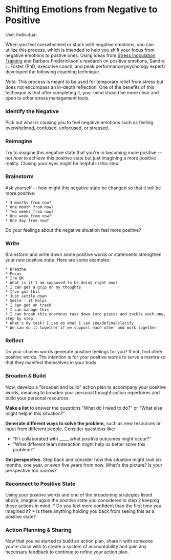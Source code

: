 # Shifting Emotions from Negative to Positive  
Use: Individual

When you feel overwhelmed or stuck with negative emotions, you can utilize this process, which is intended to help you shift your focus from negative emotions to postive ones. Using ideas from [Stress Inoculation Training](http://www.makingthemodernworld.org.uk/learning_modules/psychology/07.TU.09/?section=6) and Barbara Frederickson's research on positive emotions, Sandra L. Foster (PhD, executive coach, and peak performance psychology expert) developed the following coaching technique.

*Note:* This process is meant to be used for temporary relief from stress but does not encompass an in-depth reflection. One of the benefits of this technique is that after completing it, your mind should be more clear and open to other stress management tools. 

### Identify the Negative
Pick out what is causing you to feel negative emotions such as feeling overwhelmed, confused, unfocused, or stressed.

### Reimagine 
Try to imagine this negative state that you're in becoming more positive -- not *how* to achieve this positive state but just imagining a more positive reality. Closing your eyes might be helpful in this step. 

### Brainstorm
Ask yourself -- how might this negative state be changed so that it will be more positive:

    * 3 months from now? 
    * One month from now? 
    * Two weeks from now? 
    * One week from now?
    * One day from now?
Do your feelings about the negative situation feel more positive?

### Write
Brainstorm and write down some positive words or statements strengthen your new positive state. Here are some examples:

    * Breathe
    * Focus
    * I'm OK
    * What is it I am supposed to be doing right now?
    * I can get a grip on my thoughts
    * I've got this
    * Just settle down
    * Smile - it helps
    * I can get on track
    * I can manage this
    * I can break this enormous task down into pieces and tackle each one, step by step
    * What's my task? I can do what I can see/define/clarify
    * We can do it together if we support each other and work together

### Reflect
Do your chosen words generate positive feelings for you? If not, find other positive words. The intention is for your positive words to serve a mantra so that they manifest themselves in your body

### Broaden & Build
Now, develop a "broaden and build" action plan to accompany your positive words, meaning to broaden your personal thought-action repertoires and build your personal resources:

**Make a list** to answer the questions "What do I need to do?" or "What else might help in this situation?"

**Generate different ways to solve the problem,** such as new resources or input from different people. Consider questions like:

* "If I collaborated with ____, what positive outcomes might occur?"
* "What different team interaction might help us better solve this problem?"

**Get perspective.** Step back and consider how this situation might look six months, one year, or even five years from now. What's the picture? Is your perspective too narrow?

### Reconnect to Positive State
Using your positive words and one of the broadening strategies listed above, imagine again the positive state you considered in step 2 keeping these actions in mind. 
    * Do you feel more confident than the first time you imagined it? 
    * Is there anything holding you back from seeing this as a positive state?

### Action Planning & Sharing
Now that you've started to build an action plan, share it with someone you're close with to create a system of accountability and gain any necessary feedback to continue to refine your action plan. 
